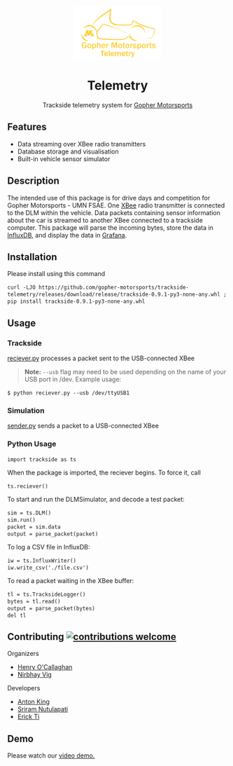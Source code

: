 <div align="center">

  <img src="./img/logo.png" width="200px">
  <h1>Telemetry</h1>
</div>


<p align="center">
   Trackside telemetry system for <a href="https://gophermotorsports.com">Gopher Motorsports</a>
</p>


## Features

* Data streaming over XBee radio transmitters
* Database storage and visualisation
* Built-in vehicle sensor simulator

## Description
The intended use of this package is for drive days and competition for Gopher Motorsports - UMN FSAE. One [XBee](https://www.digi.com/xbee) radio transmitter is connected to the DLM within the vehicle. Data packets containing sensor information about the car is streamed to another XBee connected to a trackside computer. This package will parse the incoming bytes, store the data in [InfluxDB](https://www.influxdata.com/), and display the data in [Grafana](https://grafana.com/).


## Installation
Please install using this command
```{bash}
curl -LJO https://github.com/gopher-motorsports/trackside-telemetry/releases/download/release/trackside-0.9.1-py3-none-any.whl ; pip install trackside-0.9.1-py3-none-any.whl
```

## Usage

### Trackside
[reciever.py](trackside/reciever.py) processes a packet sent to the USB-connected XBee
> **Note:** `--usb` flag may need to be used depending on the name of your USB port in /dev. Example usage:
```{bash}
$ python reciever.py --usb /dev/ttyUSB1
```

### Simulation
[sender.py](trackside/sender.py) sends a packet to a USB-connected XBee


### Python Usage 
```{python}
import trackside as ts
```
When the package is imported, the reciever begins. To force it, call
```{python}
ts.reciever()
```

To start and run the DLMSimulator, and decode a test packet:
```{python}
sim = ts.DLM()
sim.run()
packet = sim.data
output = parse_packet(packet)
``` 

To log a CSV file in InfluxDB:
```{python}
iw = ts.InfluxWriter()
iw.write_csv('./file.csv')
```

To read a packet waiting in the XBee buffer:
```{python}
tl = ts.TracksideLogger()
bytes = tl.read()
output = parse_packet(bytes)
del tl
```


## Contributing [![contributions welcome](https://img.shields.io/badge/contributions-welcome-brightgreen.svg?style=flat)](https://github.com/inessadl/readme/issues)

Organizers
- [Henry O'Callaghan](https://github.com/hocally)
- [Nirbhay Vig](https://github.com/nirbhayvig)

Developers
- [Anton King](https://github.com/antonsking)
- [Sriram Nutulapati](https://github.com/Sriram212)
- [Erick Ti](https://github.com/erick-ti)

## Demo
Please watch our [video demo.](https://www.youtube.com/watch?v=CE0avbeNgHw)



